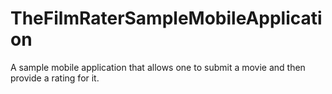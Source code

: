 # TheFilmRaterSampleMobileApplication

A sample mobile application that allows one to submit a movie and then provide a rating for it. 
